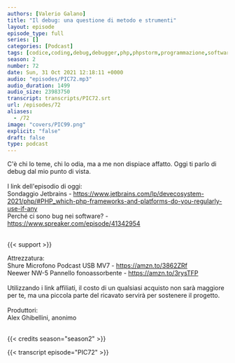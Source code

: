 ```yaml
---
authors: [Valerio Galano]
title: "Il debug: una questione di metodo e strumenti"
layout: episode
episode_type: full
series: []
categories: [Podcast]
tags: [codice,coding,debug,debugger,php,phpstorm,programmazione,software,sviluppo]
season: 2
number: 72
date: Sun, 31 Oct 2021 12:18:11 +0000
audio: "episodes/PIC72.mp3"
audio_duration: 1499
audio_size: 23983750
transcript: transcripts/PIC72.srt
url: /episodes/72
aliases: 
  - /72
image: "covers/PIC99.png"
explicit: "false"
draft: false
type: podcast
---
```

C'è chi lo teme, chi lo odia, ma a me non dispiace affatto. Oggi ti parlo di debug dal mio punto di vista.<br />
<br />
I link dell'episodio di oggi: <br />
Sondaggio Jetbrains - <a href="https://www.jetbrains.com/lp/devecosystem-2021/php/#PHP_which-php-frameworks-and-platforms-do-you-regularly-use-if-any" rel="noopener">https://www.jetbrains.com/lp/devecosystem-2021/php/#PHP_which-php-frameworks-and-platforms-do-you-regularly-use-if-any</a> <br />
Perché ci sono bug nei software? - <a href="https://www.spreaker.com/episode/41342954" rel="noopener">https://www.spreaker.com/episode/41342954</a> <br />
<br />


{{< support >}}

Attrezzatura:<br />
Shure Microfono Podcast USB MV7 - <a href="https://amzn.to/3862ZRf" rel="noopener">https://amzn.to/3862ZRf</a> <br />
Neewer NW-5 Pannello fonoassorbente - <a href="https://amzn.to/3rysTFP" rel="noopener">https://amzn.to/3rysTFP</a> <br />
<br />
Utilizzando i link affiliati, il costo di un qualsiasi acquisto non sarà maggiore per te, ma una piccola parte del ricavato servirà per sostenere il progetto.<br />
<br />
Produttori:<br />
Alex Ghibellini, anonimo<br />
<br />


{{< credits season="season2" >}}

<!-- more -->

{{< transcript episode="PIC72" >}}